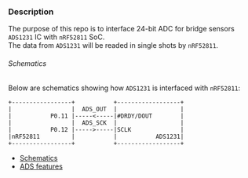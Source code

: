 ### Description
The purpose of this repo is to interface 24-bit ADC for bridge sensors 
`ADS1231` IC with `nRF52811` SoC. \
The data from `ADS1231` will be readed in single shots by `nRF52811`.

###### Schematics
Below are schematics showing how `ADS1231` is interfaced with `nRF52811`:

```
+-----------------+           +------------------+
|                 |  ADS_OUT  |                  |
|           P0.11 |-----<-----|#DRDY/DOUT        |
|                 |  ADS_SCK  |                  |
|           P0.12 |----->-----|SCLK              |
|nRF52811         |           |           ADS1231|
+-----------------+           +------------------+
```

* [Schematics](docs/schematics.md)
* [ADS features](/docs/ADS1231_features.md)
